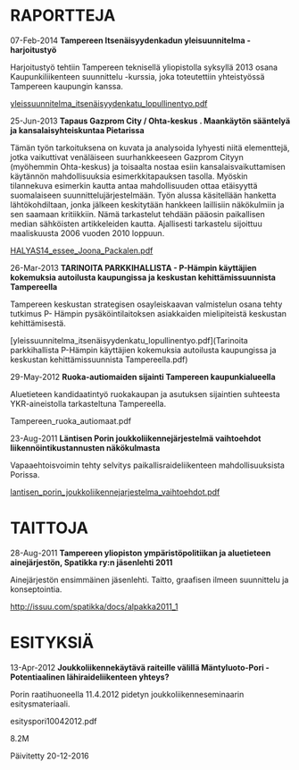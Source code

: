# RAPORTTEJA

07-Feb-2014 **Tampereen Itsenäisyydenkadun yleisuunnitelma - harjoitustyö**

Harjoitustyö tehtiin Tampereen teknisellä yliopistolla syksyllä 2013 osana Kaupunkiliikenteen suunnittelu -kurssia, joka toteutettiin yhteistyössä Tampereen kaupungin kanssa.

[yleissuunnitelma_itsenäisyydenkatu_lopullinentyo.pdf](yleissuunnitelma_itsenäisyydenkatu_lopullinentyo.pdf)
	

25-Jun-2013 **Tapaus Gazprom City / Ohta-keskus . Maankäytön sääntelyä ja kansalaisyhteiskuntaa Pietarissa**

Tämän työn tarkoituksena on kuvata ja analysoida lyhyesti niitä elementtejä, jotka vaikuttivat venäläiseen suurhankkeeseen Gazprom Cityyn (myöhemmin Ohta-keskus) ja toisaalta nostaa esiin kansalaisvaikuttamisen käytännön mahdollisuuksia esimerkkitapauksen tasolla. Myöskin tilannekuva esimerkin kautta antaa mahdollisuuden ottaa etäisyyttä suomalaiseen suunnittelujärjestelmään. Työn alussa käsitellään hanketta lähtökohdiltaan, jonka jälkeen keskitytään hankkeen laillisiin näkökulmiin ja sen saamaan kritiikkiin. Nämä tarkastelut tehdään pääosin paikallisen median sähköisten artikkeleiden kautta. Ajallisesti tarkastelu sijoittuu maaliskuusta 2006 vuoden 2010 loppuun.

[HALYAS14_essee_Joona_Packalen.pdf](HALYAS14_essee_Joona_Packalen.pdf)
	
26-Mar-2013 **TARINOITA PARKKIHALLISTA - P-Hämpin käyttäjien kokemuksia autoilusta kaupungissa ja keskustan kehittämissuunnista Tampereella**

Tampereen keskustan strategisen osayleiskaavan valmistelun osana tehty tutkimus P- Hämpin pysäköintilaitoksen asiakkaiden mielipiteistä keskustan kehittämisestä.

[yleissuunnitelma_itsenäisyydenkatu_lopullinentyo.pdf](Tarinoita parkkihallista P-Hämpin käyttäjien kokemuksia autoilusta kaupungissa ja keskustan kehittämissuunnista Tampereella.pdf)
	
29-May-2012 **Ruoka-autiomaiden sijainti Tampereen kaupunkialueella**

Aluetieteen kandidaatintyö ruokakaupan ja asutuksen sijaintien suhteesta YKR-aineistolla tarkasteltuna Tampereella.

Tampereen_ruoka_autiomaat.pdf
	
23-Aug-2011 **Läntisen Porin joukkoliikennejärjestelmä vaihtoehdot liikennöintikustannusten näkökulmasta**

Vapaaehtoisvoimin tehty selvitys paikallisraideliikenteen mahdollisuuksista Porissa.


[lantisen_porin_joukkoliikennejarjestelma_vaihtoehdot.pdf](jpackalen.github.io/lantisen_porin_joukkoliikennejarjestelma_vaihtoehdot.pdf)

  
	
# TAITTOJA
	
28-Aug-2011 **Tampereen yliopiston ympäristöpolitiikan ja aluetieteen ainejärjestön, Spatikka ry:n jäsenlehti 2011**

Ainejärjestön ensimmäinen jäsenlehti. Taitto, graafisen ilmeen suunnittelu ja konseptointia.

http://issuu.com/spatikka/docs/alpakka2011_1
	


# ESITYKSIÄ
	
13-Apr-2012 **Joukkoliikennekäytävä raiteille välillä Mäntyluoto-Pori - Potentiaalinen lähiraideliikenteen yhteys?**

Porin raatihuoneella 11.4.2012 pidetyn joukkoliikenneseminaarin esitysmateriaali.

esityspori10042012.pdf
	

8.2M

Päivitetty 20-12-2016
